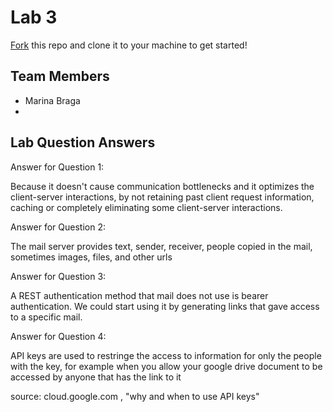 # Lab 3
[Fork](https://docs.github.com/en/get-started/quickstart/fork-a-repo) this repo and clone it to your machine to get started!

## Team Members
- Marina Braga
- 

## Lab Question Answers

Answer for Question 1: 

Because it doesn't cause communication bottlenecks and it optimizes the client-server interactions, by not retaining past client request information, caching or completely eliminating some client-server interactions.


Answer for Question 2:

The mail server provides text, sender, receiver, people copied in the mail, sometimes images, files, and other urls


Answer for Question 3:

A REST authentication method that mail does not use is bearer authentication. 
We could start using it by generating links that gave access to a specific mail.


Answer for Question 4:

API keys are used to restringe the access to information for only the people with the key, for example when you allow your google drive document to be accessed by anyone that has the link to it

source: cloud.google.com , "why and when to use API keys"





